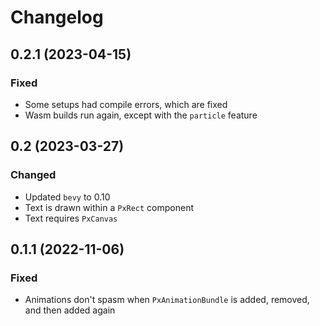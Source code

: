 # Changelog

## 0.2.1 (2023-04-15)

### Fixed

- Some setups had compile errors, which are fixed
- Wasm builds run again, except with the `particle` feature

## 0.2 (2023-03-27)

### Changed

- Updated `bevy` to 0.10
- Text is drawn within a `PxRect` component
- Text requires `PxCanvas`

## 0.1.1 (2022-11-06)

### Fixed

- Animations don't spasm when `PxAnimationBundle` is added, removed, and then added again
